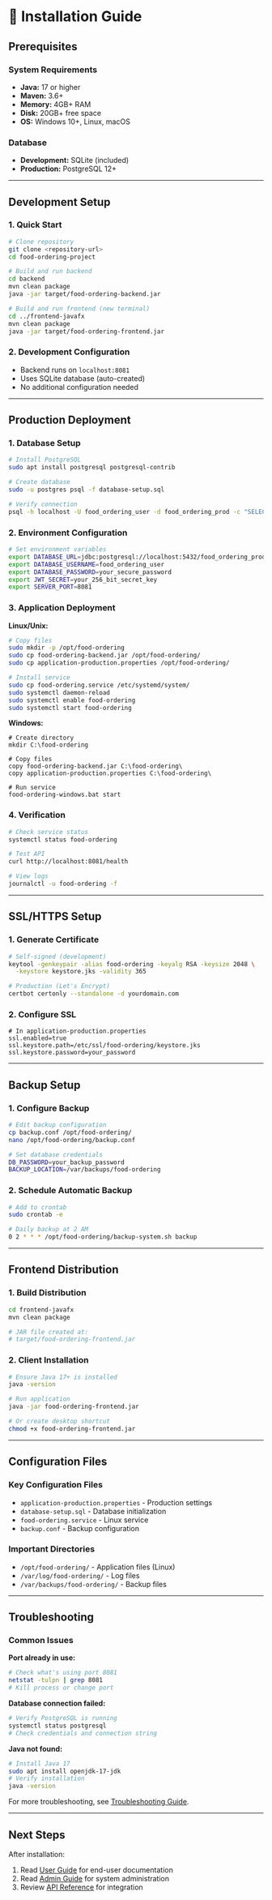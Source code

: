 # 🚀 Installation Guide

## Prerequisites

### System Requirements
- **Java:** 17 or higher
- **Maven:** 3.6+
- **Memory:** 4GB+ RAM
- **Disk:** 20GB+ free space
- **OS:** Windows 10+, Linux, macOS

### Database
- **Development:** SQLite (included)
- **Production:** PostgreSQL 12+

---

## Development Setup

### 1. Quick Start
```bash
# Clone repository
git clone <repository-url>
cd food-ordering-project

# Build and run backend
cd backend
mvn clean package
java -jar target/food-ordering-backend.jar

# Build and run frontend (new terminal)
cd ../frontend-javafx
mvn clean package
java -jar target/food-ordering-frontend.jar
```

### 2. Development Configuration
- Backend runs on `localhost:8081`
- Uses SQLite database (auto-created)
- No additional configuration needed

---

## Production Deployment

### 1. Database Setup
```bash
# Install PostgreSQL
sudo apt install postgresql postgresql-contrib

# Create database
sudo -u postgres psql -f database-setup.sql

# Verify connection
psql -h localhost -U food_ordering_user -d food_ordering_prod -c "SELECT 1"
```

### 2. Environment Configuration
```bash
# Set environment variables
export DATABASE_URL=jdbc:postgresql://localhost:5432/food_ordering_prod
export DATABASE_USERNAME=food_ordering_user
export DATABASE_PASSWORD=your_secure_password
export JWT_SECRET=your_256_bit_secret_key
export SERVER_PORT=8081
```

### 3. Application Deployment

**Linux/Unix:**
```bash
# Copy files
sudo mkdir -p /opt/food-ordering
sudo cp food-ordering-backend.jar /opt/food-ordering/
sudo cp application-production.properties /opt/food-ordering/

# Install service
sudo cp food-ordering.service /etc/systemd/system/
sudo systemctl daemon-reload
sudo systemctl enable food-ordering
sudo systemctl start food-ordering
```

**Windows:**
```batch
# Create directory
mkdir C:\food-ordering

# Copy files
copy food-ordering-backend.jar C:\food-ordering\
copy application-production.properties C:\food-ordering\

# Run service
food-ordering-windows.bat start
```

### 4. Verification
```bash
# Check service status
systemctl status food-ordering

# Test API
curl http://localhost:8081/health

# View logs
journalctl -u food-ordering -f
```

---

## SSL/HTTPS Setup

### 1. Generate Certificate
```bash
# Self-signed (development)
keytool -genkeypair -alias food-ordering -keyalg RSA -keysize 2048 \
  -keystore keystore.jks -validity 365

# Production (Let's Encrypt)
certbot certonly --standalone -d yourdomain.com
```

### 2. Configure SSL
```properties
# In application-production.properties
ssl.enabled=true
ssl.keystore.path=/etc/ssl/food-ordering/keystore.jks
ssl.keystore.password=your_password
```

---

## Backup Setup

### 1. Configure Backup
```bash
# Edit backup configuration
cp backup.conf /opt/food-ordering/
nano /opt/food-ordering/backup.conf

# Set database credentials
DB_PASSWORD=your_backup_password
BACKUP_LOCATION=/var/backups/food-ordering
```

### 2. Schedule Automatic Backup
```bash
# Add to crontab
sudo crontab -e

# Daily backup at 2 AM
0 2 * * * /opt/food-ordering/backup-system.sh backup
```

---

## Frontend Distribution

### 1. Build Distribution
```bash
cd frontend-javafx
mvn clean package

# JAR file created at:
# target/food-ordering-frontend.jar
```

### 2. Client Installation
```bash
# Ensure Java 17+ is installed
java -version

# Run application
java -jar food-ordering-frontend.jar

# Or create desktop shortcut
chmod +x food-ordering-frontend.jar
```

---

## Configuration Files

### Key Configuration Files
- `application-production.properties` - Production settings
- `database-setup.sql` - Database initialization
- `food-ordering.service` - Linux service
- `backup.conf` - Backup configuration

### Important Directories
- `/opt/food-ordering/` - Application files (Linux)
- `/var/log/food-ordering/` - Log files
- `/var/backups/food-ordering/` - Backup files

---

## Troubleshooting

### Common Issues

**Port already in use:**
```bash
# Check what's using port 8081
netstat -tulpn | grep 8081
# Kill process or change port
```

**Database connection failed:**
```bash
# Verify PostgreSQL is running
systemctl status postgresql
# Check credentials and connection string
```

**Java not found:**
```bash
# Install Java 17
sudo apt install openjdk-17-jdk
# Verify installation
java -version
```

For more troubleshooting, see [Troubleshooting Guide](troubleshooting.md).

---

## Next Steps

After installation:
1. Read [User Guide](user-guide.md) for end-user documentation
2. Read [Admin Guide](admin-guide.md) for system administration
3. Review [API Reference](api-reference.md) for integration 